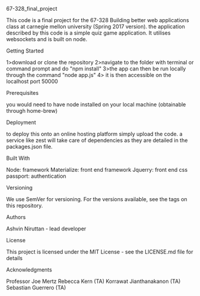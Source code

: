 67-328_final_project

This code is a final project for the 67-328 Building better web applications class at carnegie mellon university (Spring 2017 version). the application described by this code is a simple quiz game application. It utilises websockets and is built on node.

Getting Started

1>download or clone the repository
2>navigate to the folder with terminal or command prompt and do "npm install"
3>the app can then be run locally through the command "node app.js"
4> it is then accessible on the localhost port 50000

Prerequisites

you would need to have node installed on your local machine (obtainable through home-brew)

Deployment

to deploy this onto an online hosting platform simply upload the code. a service like zest will take care of dependencies as they are detailed in the packages.json file.

Built With

Node: framework
Materialize: front end framework
Jquerry: front end css
passport: authentication


Versioning

We use SemVer for versioning. For the versions available, see the tags on this repository.

Authors

Ashvin Niruttan - lead developer

License

This project is licensed under the MIT License - see the LICENSE.md file for details

Acknowledgments

Professor Joe Mertz
Rebecca Kern (TA)
Korrawat Jianthanakanon (TA)
Sebastian Guerrero (TA)